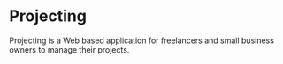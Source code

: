 # Projecting

Projecting is a Web based application for freelancers and small business owners to manage their projects.

